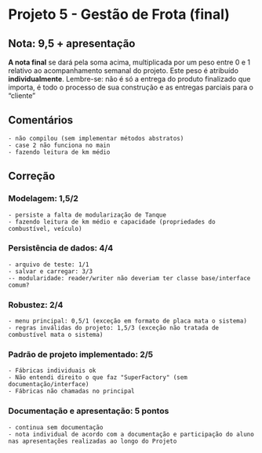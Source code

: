 # Projeto 5 - Gestão de Frota (final)

## Nota: 9,5 + apresentação

**A nota final** se dará pela soma acima, multiplicada por um peso entre 0 e 1 relativo ao acompanhamento semanal do projeto. Este peso é atribuído **individualmente**. Lembre-se: não é só a entrega do produto finalizado que importa, é todo o processo de sua construção e as entregas parciais para o “cliente”
	
## Comentários
	- não compilou (sem implementar métodos abstratos)
	- case 2 não funciona no main
	- fazendo leitura de km médio
	
## Correção

### Modelagem: 1,5/2   
	- persiste a falta de modularização de Tanque
	- fazendo leitura de km médio e capacidade (propriedades do combustível, veículo)
	
### Persistência de dados: 4/4   
	- arquivo de teste: 1/1
	- salvar e carregar: 3/3 
	-- modularidade: reader/writer não deveriam ter classe base/interface comum?
	

### Robustez: 2/4
	- menu principal: 0,5/1 (exceção em formato de placa mata o sistema)
	- regras inválidas do projeto: 1,5/3 (exceção não tratada de combustível mata o sistema) 
	
### Padrão de projeto implementado: 2/5
	- Fábricas individuais ok
	- Não entendi direito o que faz "SuperFactory" (sem documentação/interface)
	- Fábricas não chamadas no principal 
	
	
### Documentação e apresentação:  5 pontos
	- continua sem documentação
	- nota individual de acordo com a documentação e participação do aluno nas apresentações realizadas ao longo do Projeto

